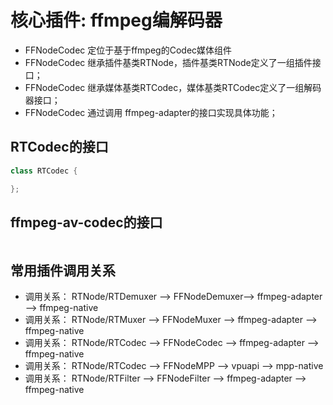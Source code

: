 # 核心插件: ffmpeg编解码器

- FFNodeCodec 定位于基于ffmpeg的Codec媒体组件
- FFNodeCodec 继承插件基类RTNode，插件基类RTNode定义了一组插件接口；
- FFNodeCodec 继承媒体基类RTCodec，媒体基类RTCodec定义了一组解码器接口；
- FFNodeCodec 通过调用 ffmpeg-adapter的接口实现具体功能；

## RTCodec的接口

``` c++
class RTCodec {

};
```

## ffmpeg-av-codec的接口

``` c++

```

## 常用插件调用关系

- 调用关系： RTNode/RTDemuxer --> FFNodeDemuxer--> ffmpeg-adapter --> ffmpeg-native
- 调用关系： RTNode/RTMuxer   --> FFNodeMuxer  --> ffmpeg-adapter --> ffmpeg-native
- 调用关系： RTNode/RTCodec   --> FFNodeCodec  --> ffmpeg-adapter --> ffmpeg-native
- 调用关系： RTNode/RTCodec   --> FFNodeMPP    --> vpuapi         --> mpp-native
- 调用关系： RTNode/RTFilter  --> FFNodeFilter --> ffmpeg-adapter --> ffmpeg-native